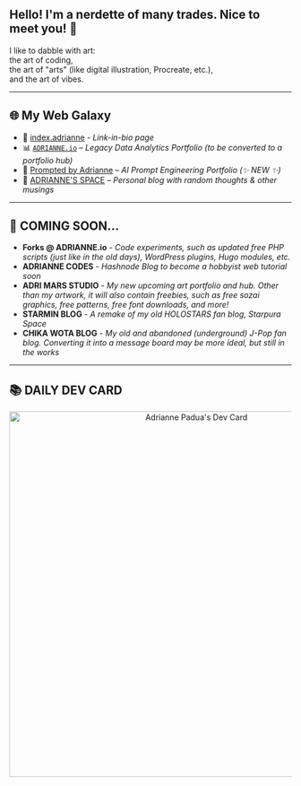 ## Hello! I'm a nerdette of many trades. Nice to meet you! 👋

I like to dabble with art:  
the art of coding,  
the art of "arts" (like digital illustration, Procreate, etc.),  
and the art of vibes.

---

## 🌐 My Web Galaxy

- 🧭 [index.adrianne](https://adrianne.me) - *Link-in-bio page*
- 📊 [`ADRIANNE.io`](https://adrianne.io) – *Legacy Data Analytics Portfolio (to be converted to a portfolio hub)*
- 🤖 [Prompted by Adrianne](https://ai.adrianne.io) – *AI Prompt Engineering Portfolio (✨ NEW ✨)*  
- 📝 [ADRIANNE'S SPACE](https://adrianne.space) – *Personal blog with random thoughts & other musings*

---

## 🔮 COMING SOON...
- **Forks @ ADRIANNE.io** - *Code experiments, such as updated free PHP scripts (just like in the old days), WordPress plugins, Hugo modules, etc.*
- **ADRIANNE CODES** - *Hashnode Blog to become a hobbyist web tutorial soon*
- **ADRI MARS STUDIO** - *My new upcoming art portfolio and hub. Other than my artwork, it will also contain freebies, such as free sozai graphics, free patterns, free font downloads, and more!*
- **STARMIN BLOG** - *A remake of my old HOLOSTARS fan blog, Starpura Space*
- **CHIKA WOTA BLOG** - *My old and abandoned (underground) J-Pop fan blog. Converting it into a message board may be more ideal, but still in the works*

---

## 📚 DAILY DEV CARD

<div align="center">
  <a href="https://app.daily.dev/adriculous"><img     src="https://api.daily.dev/devcards/v2/ytqdgvaxctQuJyE15yNRq.png?type=wide&r=n4f" width="652" alt="Adrianne Padua's Dev Card"/></a>
</div>
